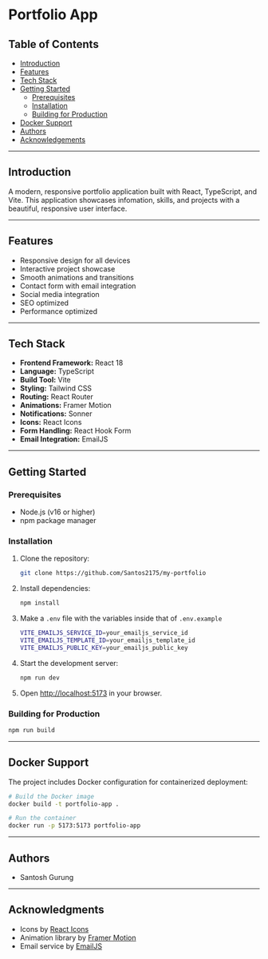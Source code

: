 # Portfolio App

## Table of Contents

- [Introduction](#introduction)
- [Features](#features)
- [Tech Stack](#tech-stack)
- [Getting Started](#getting-started)
  - [Prerequisites](#prerequisites)
  - [Installation](#installation)
  - [Building for Production](#building-for-production)
- [Docker Support](#docker-support)
- [Authors](#authors)
- [Acknowledgements](#acknowledgments)

---

## Introduction

A modern, responsive portfolio application built with React, TypeScript, and Vite. This application showcases infomation, skills, and projects with a beautiful, responsive user interface.

---

## Features

- Responsive design for all devices
- Interactive project showcase
- Smooth animations and transitions
- Contact form with email integration
- Social media integration
- SEO optimized
- Performance optimized

---

## Tech Stack

- **Frontend Framework:** React 18
- **Language:** TypeScript
- **Build Tool:** Vite
- **Styling:** Tailwind CSS
- **Routing:** React Router
- **Animations:** Framer Motion
- **Notifications:** Sonner
- **Icons:** React Icons
- **Form Handling:** React Hook Form
- **Email Integration:** EmailJS

---

## Getting Started

### Prerequisites

- Node.js (v16 or higher)
- npm package manager

### Installation

1. Clone the repository:

   ```bash
   git clone https://github.com/Santos2175/my-portfolio
   ```

2. Install dependencies:

   ```bash
   npm install
   ```

3. Make a `.env` file with the variables inside that of `.env.example`

   ```bash
   VITE_EMAILJS_SERVICE_ID=your_emailjs_service_id
   VITE_EMAILJS_TEMPLATE_ID=your_emailjs_template_id
   VITE_EMAILJS_PUBLIC_KEY=your_emailjs_public_key
   ```

4. Start the development server:

   ```bash
   npm run dev
   ```

5. Open [http://localhost:5173](http://localhost:5173) in your browser.

### Building for Production

```bash
npm run build
```

---

## Docker Support

The project includes Docker configuration for containerized deployment:

```bash
# Build the Docker image
docker build -t portfolio-app .

# Run the container
docker run -p 5173:5173 portfolio-app
```

---

## Authors

- Santosh Gurung

---

## Acknowledgments

- Icons by [React Icons](https://react-icons.github.io/react-icons/)
- Animation library by [Framer Motion](https://www.framer.com/motion/)
- Email service by [EmailJS](https://www.emailjs.com/)
